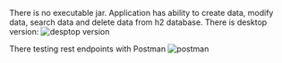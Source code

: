 There is no executable jar.
Application has ability to create data, modify data, search data and delete data from h2 database.
 There is desktop version:
 ![desptop version](https://github.com/Maurycjo/Maurycy_Niewczas_Portfolio/assets/59066809/2a1afbab-60cf-4c38-be4c-368459b5ac6d)

There testing rest endpoints with Postman
![postman](https://github.com/Maurycjo/Maurycy_Niewczas_Portfolio/assets/59066809/e894fd7a-245c-42b3-a81b-e6d2012dd798)
